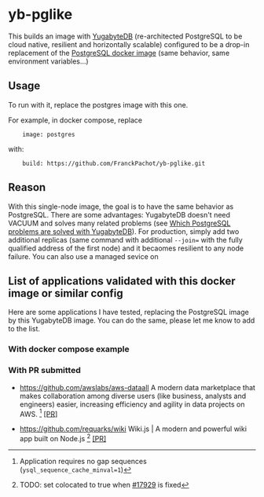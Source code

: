 # yb-pglike
This builds an image with [YugabyteDB](https://www.yugabyte.com/yugabytedb/) (re-architected PostgreSQL to be cloud native, resilient and horizontally scalable) configured to be a drop-in replacement of the [PostgreSQL docker image](https://hub.docker.com/_/postgres/) (same behavior, same environment variables...)

## Usage

To run with it, replace the postgres image with this one.

For example, in docker compose, replace 
```
    image: postgres
``` 
with:
```
    build: https://github.com/FranckPachot/yb-pglike.git
```

## Reason

With this single-node image, the goal is to have the same behavior as PostgreSQL. There are some advantages: YugabyteDB doesn't need VACUUM and solves many related problems (see [Which PostgreSQL problems are solved with YugabyteDB](https://dev.to/yugabyte/which-postgresql-problems-are-solved-with-yugabytedb-2gm)). For production, simply add two additional replicas (same command with additional `--join=` with the fully qualified address of the first node) and it becaomes resilient to any node failure. You can also use a managed sevice on 

## List of applications validated with this docker image or similar config

Here are some applications I have tested, replacing the PostgreSQL image by this YugabyteDB image. You can do the same, please let me know to add to the list.

### With docker compose example

### With PR submitted

- https://github.com/awslabs/aws-dataall
A modern data marketplace that makes collaboration among diverse users (like business, analysts and engineers) easier, increasing efficiency and agility in data projects on AWS.
[^2] [[PR]](https://github.com/awslabs/aws-dataall/pull/608)

- https://github.com/requarks/wiki
Wiki.js | A modern and powerful wiki app built on Node.js
[^1] [[PR]](https://github.com/requarks/wiki/pull/6633)


[^1]: TODO: set colocated to true when [#17929](https://github.com/yugabyte/yugabyte-db/issues/17929) is fixed
[^2]: Application requires no gap sequences (`ysql_sequence_cache_minval=1`)


